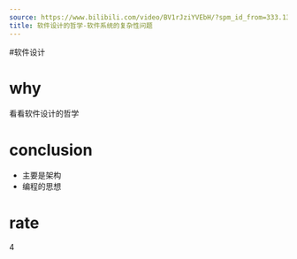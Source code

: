 ```yaml
---
source: https://www.bilibili.com/video/BV1rJziYVEbH/?spm_id_from=333.1387.favlist.content.click&vd_source=549bde2564979641a5f0adbcfa529b0a
title: 软件设计的哲学-软件系统的复杂性问题
---
```


#软件设计
# why
看看软件设计的哲学

# conclusion
- 主要是架构
- 编程的思想

# rate
4
